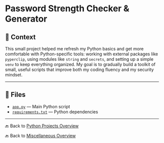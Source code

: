 # Password Strength Checker & Generator

## 📌 Context

This small project helped me refresh my Python basics and get more comfortable with Python-specific tools: working with external packages like `pyperclip`, using modules like `string` and `secrets`, and setting up a simple `venv` to keep everything organized. My goal is to gradually build a toolkit of small, useful scripts that improve both my coding fluency and my security mindset.

---

## 📁 Files

- [`app.py`](app.py) — Main Python script
- [`requirements.txt`](requirements.txt) — Python dependencies

---

🔙 Back to [Python Projects Overview](../README.md)

🔙 Back to [Miscellaneous Overview](README.md)
